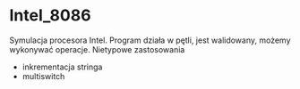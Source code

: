 # Intel_8086
Symulacja procesora Intel.
Program działa w pętli, jest walidowany, możemy wykonywać operacje.
Nietypowe zastosowania 
- inkrementacja stringa
- multiswitch
